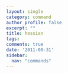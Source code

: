 ```yaml
---
layout: single
category: command
author_profile: false
excerpt: ""
title: hessian
tags:
comments: true
date: '2011-08-31'
sidebar:
  nav: "commands"
---
```

